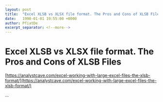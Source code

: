 ```yaml
---
layout: post
title:  "Excel XLSB vs XLSX file format. The Pros and Cons of XLSB Files"
date:   1990-01-01 19:55:00 +0000
author: PfiatDe
excerpt_separator: <!--more-->
---
```


# Excel XLSB vs XLSX file format. The Pros and Cons of XLSB Files
[https://analystcave.com/excel-working-with-large-excel-files-the-xlsb-format/](https://analystcave.com/excel-working-with-large-excel-files-the-xlsb-format/)

...
<!--more-->
